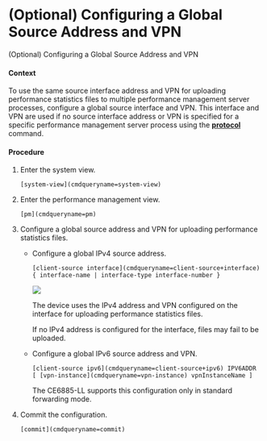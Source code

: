 (Optional) Configuring a Global Source Address and VPN
======================================================

(Optional) Configuring a Global Source Address and VPN

#### Context

To use the same source interface address and VPN for uploading performance statistics files to multiple performance management server processes, configure a global source interface and VPN. This interface and VPN are used if no source interface address or VPN is specified for a specific performance management server process using the [**protocol**](cmdqueryname=protocol) command.


#### Procedure

1. Enter the system view.
   
   
   ```
   [system-view](cmdqueryname=system-view)
   ```
2. Enter the performance management view.
   
   
   ```
   [pm](cmdqueryname=pm)
   ```
3. Configure a global source address and VPN for uploading performance statistics files.
   
   
   * Configure a global IPv4 source address.
     ```
     [client-source interface](cmdqueryname=client-source+interface) { interface-name | interface-type interface-number }
     ```
     ![](public_sys-resources/note_3.0-en-us.png) 
     
     The device uses the IPv4 address and VPN configured on the interface for uploading performance statistics files.
     
     If no IPv4 address is configured for the interface, files may fail to be uploaded.
   * Configure a global IPv6 source address and VPN.
     ```
     [client-source ipv6](cmdqueryname=client-source+ipv6) IPV6ADDR [ [vpn-instance](cmdqueryname=vpn-instance) vpnInstanceName ]
     ```
     
     The CE6885-LL supports this configuration only in standard forwarding mode.
4. Commit the configuration.
   
   
   ```
   [commit](cmdqueryname=commit)
   ```